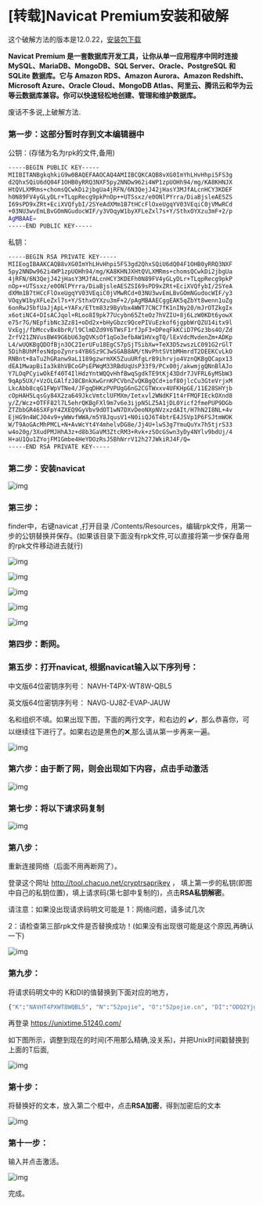 # [转载]Navicat Premium安装和破解



这个破解方法的版本是12.0.22，[安装包下载](https://pan.baidu.com/s/1iHSjW68zT_FOqOdrNRBemg)  

**Navicat Premium 是一套数据库开发工具，让你从单一应用程序中同时连接 MySQL、MariaDB、MongoDB、SQL Server、Oracle、PostgreSQL 和 SQLite 数据库。它与 Amazon RDS、Amazon Aurora、Amazon Redshift、Microsoft Azure、Oracle Cloud、MongoDB Atlas、阿里云、腾讯云和华为云等云数据库兼容。你可以快速轻松地创建、管理和维护数据库。**

废话不多说,上破解方法.

### 第一步：这部分暂时存到文本编辑器中

公钥：(存储为名为rpk的文件,备用)

```bash
-----BEGIN PUBLIC KEY-----
MIIBITANBgkqhkiG9w0BAQEFAAOCAQ4AMIIBCQKCAQB8vXG0ImYhLHvHhpi5FS3g
d2QhxSQiU6dQ04F1OHB0yRRQ3NXF5py2NNDw962i4WP1zpUOHh94/mg/KA8KHNJX
HtQVLXMRms+chomsQCwkDi2jbgUa4jRFN/6N3QejJ42jHasY3MJfALcnHCY3KDEF
h0N89FV4yGLyDLr+TLqpRecg9pkPnOp++UTSsxz/e0ONlPYrra/DiaBjsleAESZS
I69sPD9xZRt+EciXVQfybI/2SYeAdXMm1B7tHCcFlOxeUgqYV03VEqiC0jVMwRCd
+03NU3wvEmLBvGOmNGudocWIF/y3VOqyW1byXFLeZxl7s+Y/SthxOYXzu3mF+2/p
AgMBAAE=
-----END PUBLIC KEY-----
```


私钥：

```bash
-----BEGIN RSA PRIVATE KEY-----
MIIEogIBAAKCAQB8vXG0ImYhLHvHhpi5FS3gd2QhxSQiU6dQ04F1OHB0yRRQ3NXF
5py2NNDw962i4WP1zpUOHh94/mg/KA8KHNJXHtQVLXMRms+chomsQCwkDi2jbgUa
4jRFN/6N3QejJ42jHasY3MJfALcnHCY3KDEFh0N89FV4yGLyDLr+TLqpRecg9pkP
nOp++UTSsxz/e0ONlPYrra/DiaBjsleAESZSI69sPD9xZRt+EciXVQfybI/2SYeA
dXMm1B7tHCcFlOxeUgqYV03VEqiC0jVMwRCd+03NU3wvEmLBvGOmNGudocWIF/y3
VOqyW1byXFLeZxl7s+Y/SthxOYXzu3mF+2/pAgMBAAECggEAK5qZbYt8wenn1uZg
6onRwJ5bfUaJjApL+YAFx/ETtm83z9ByVbx4WWT7CNC7fK1nINy20/mJrOTZkgIx
x6otiNC4+DIsACJqol+RLoo8I9pk77Ucybn65ZteOz7hVZIU+8j6LzW0KDt6yowX
e75r7G/NEpfibNc3Zz81+oDd2x+bHyGbzc9QcePIVuEzkof6jgpbWrQZU14itx9l
VxEgj/fbMccvBx8brR/l9ClmDZd9Y6TWsF1rfJpF3+DPeqFkKCiD7PGz3bs4O/Zd
ZrfV21ZNVusBW49G6bU63gQVKsOf1qGo3efbAW1HVxgTQ/lExVdcMvdenZm+ADKp
L4/wUQKBgQDOfBjn3OC2IerUFu18EgCS7pSjTSibXw+TeX3D5zwszLC091G2rGlT
5DihBUhMfesNdpoZynrs4YB6Sz9C3wSGAB8AM/tNvPhtSVtbMHmrdT2DEEKCvLkO
RNBnt+8aTu2hGRanw9aL1189gzwrmXK5ZuuURfgLrB9ihrvjo4VznQKBgQCapx13
dEA1MwapBiIa3k8hVBCoGPsEPWqM33RBdUqUsP33f9/PCx00j/akwmjgQNnBlAJo
Y7LOqPCyiwOkEf40T4IlHdzYntWQQvHhfBwqSgdkTE9tKj43Ddr7JVFRL6yMSbW3
9qAp5UX/+VzOLGAlfzJ8CBnkXwGrnKPCVbnZvQKBgQCd+iof80jlcCu3GteVrjxM
LkcAbb8cqG1FWpVTNe4/JFgqDHKzPVPUgG6nG2CGTWxxv4UFKHpGE/11E28SHYjb
cOpHAH5LqsGy84X2za649JkcVmtclUFMXm/Ietxvl2WNdKF1t4rFMQFIEckOXnd8
y/Z/Wcz+OTFF82l7L5ehrQKBgFXl9m7v6e3ijpN5LZ5A1jDL0Yicf2fmePUP9DGb
ZTZbbGR46SXFpY4ZXEQ9GyVbv9dOT1wN7DXvDeoNXpNVzxzdAIt/H7hN2I8NL+4v
EjHG9n4WCJO4v9+yWWvfWWA/m5Y8JqusV1+N0iiQJ6T4btrE4JSVp1P6FSJtmWOK
W/T9AoGAcMhPMCL+N+AvWcYt4Y4mhelvDG8e/Jj4U+lwS3g7YmuQuYx7h5tjrS33
w4o20g/3XudPMJHhA3z+d8b3GaVM3ZtcRM3+Rvk+zSOcGSwn3yDy4NYlv9bdUj/4
H+aU1Qu1ZYojFM1Gmbe4HeYDOzRsJ5BhNrrV12h27JWkiRJ4F/Q=
-----END RSA PRIVATE KEY-----
```



 

### 第二步：安装navicat

 ![img](http://qiniu.zwhid.online//uPic/1364389-20190702205550072-491030534.png)

 

### 第三步：

finder中，右键navicat ,打开目录 /Contents/Resources，编辑rpk文件，用第一步的公钥替换并保存。(如果该目录下面没有rpk文件,可以直接将第一步保存备用的rpk文件移动进去就行)

 ![img](http://qiniu.zwhid.online//uPic/1364389-20190702205612010-1130442141.png)

 ![img](http://qiniu.zwhid.online//uPic/1364389-20190702205915728-248655544.png)

![img](http://qiniu.zwhid.online//uPic/1364389-20190702205936113-975312381.png)

![img](http://qiniu.zwhid.online//uPic/1364389-20190702205945178-605546280.png)

![img](http://qiniu.zwhid.online//uPic/1364389-20190702205959612-2004704517.png)

 

### 第四步：断网。

### 第五步：打开navicat, 根据navicat输入以下序列号：

中文版64位密钥序列号： NAVH-T4PX-WT8W-QBL5

英文版64位密钥序列号： NAVG-UJ8Z-EVAP-JAUW

名和组织不填。如果出现下图，下面的两行文字，和右边的 ✔️，那么恭喜你，可以继续往下进行了。如果右边是黑色的❌,那么请从第一步再来一遍。

 ![img](http://qiniu.zwhid.online//uPic/1364389-20190702210026260-10114595.png)

 

### 第六步：由于断了网，则会出现如下内容，点击手动激活

 ![img](http://qiniu.zwhid.online//uPic/1364389-20190702210051346-1101604839.png)

 

### 第七步：将以下请求码复制

 ![img](http://qiniu.zwhid.online//uPic/1364389-20190702210137899-1955941413.png)

 

### 第八步：

重新连接网络（后面不用再断网了）。

 登录这个网址  http://tool.chacuo.net/cryptrsaprikey ， 填上第一步的私钥(即图中自己的私钥位置)，填上请求码(第七部中复制的)，点击**RSA私钥解密**。

请注意：如果没出现请求码明文可能是 1：网络问题，请多试几次

​                           2：请检查第三部rpk文件是否替换成功！(如果没有出现很可能是这个原因,再确认一下)

 ![img](http://qiniu.zwhid.online//uPic/1364389-20190702210249515-758222442.png)

 

### 第九步：

将请求码明文中的 K和DI的值替换到下面对应的地方，

```bash
{"K":"NAVHT4PXWT8WQBL5", "N":"52pojie", "O":"52pojie.cn", "DI":"ODQ2Yjg2ZDBjMTEzMjhh", "T":1516939200}
```

再登录 https://unixtime.51240.com/

如下图所示，调整到现在的时间(不用那么精确,没关系)，并把Unix时间戳替换到上面的T后面,

 ![img](http://qiniu.zwhid.online//uPic/1364389-20190702210443470-951173557.png)

 

### 第十步：

将替换好的文本，放入第二个框中，点击**RSA加密**，得到加密后的文本

 ![img](http://qiniu.zwhid.online//uPic/1364389-20190706234317792-1751198029.png)

 

### 第十一步：

输入并点击激活。

  ![img](http://qiniu.zwhid.online//uPic/1364389-20190702210651180-1422529951.png)

 

完成。